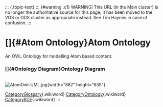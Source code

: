 ::: {.topic-text}
::: {#warning .c1}
WARNING! This URL (in the Main cluster) is no longer the authoritative
source for this page; it has been moved to the VOS or ODS cluster as
appropriate instead. See Tim Haynes in case of confusion.
:::

[]{#Atom Ontology}Atom Ontology
===============================

An OWL Ontology for modelling Atom based content.

### []{#Ontology Diagram}Ontology Diagram

\
![AtomOwl-UML.jpg](AtomOWL/AtomOwl-UML.jpg){width="882" height="635"}

[CategoryGlossary](http://ods.openlinksw.com:80/dataspace/owiki/wiki/ODS/CategoryGlossary){.wikiword}
[CategoryOntology](http://ods.openlinksw.com:80/dataspace/owiki/wiki/ODS/CategoryOntology){.wikiword}
[CategoryRDF](http://ods.openlinksw.com:80/dataspace/owiki/wiki/ODS/CategoryRDF){.wikiword}
:::
